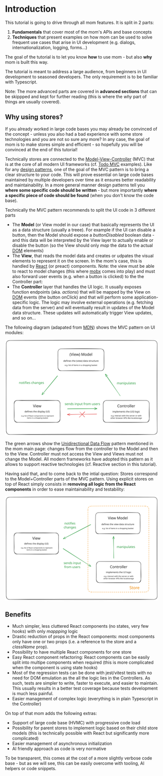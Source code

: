 # Introduction

This tutorial is going to drive through all mom features. It is split in 2 parts:

1. **Fundamentals** that cover most of the mom's APIs and base concepts
2. **Techniques** that present examples on how mom can be used to solve frequent use cases that arise in UI development (e.g. dialogs, internationalization, logging, forms...)

The goal of the tutorial is to let you know **how** to use mom - but also **why** mom is built this way.

The tutorial is meant to address a large audience, from beginners in UI development to seasoned developers. The only requirement is to be familiar with Typescript.

Note: The more advanced parts are covered in **advanced sections** that can be skippped and kept for further reading (this is where the _why_ part of things are usually covered).

## Why using stores?

If you already worked in large code bases you may already be convinced of the concept - unless you also had a bad experience with some store technologies and you are not so sure any more?
In any case, the goal of mom is to make stores simple and efficient - so hopefully you will be convinced at the end of this tutorial!

Technically stores are connected to the [Model-View-Controller][MVC] (MVC) that is at the core of all modern UI frameworks (cf. [Todo MVC][TodoMVC] examples). Like for any [design patterns][DesignPatterns], one of the goal of the MVC pattern is to bring a clear structure to your code. This will prove essential on large code bases maintained by multiple developers over time as it ensures better readability and maintainability. In a more general manner design patterns tell you **where some specific code should be written** - but more importantly **where a specific piece of code should be found** (when you don't know the code base).

Technically the MVC pattern recommends to split the UI code in 3 different parts

-   The **Model** (or View model in our case) that basically represents the UI as a data structure (usually a treee). For example if the UI can disable a button, then the Model should expose a _buttonDisabled_ boolean data - and this data will be interpreted by the View layer to actually enable or disable the button (so the View should only _map_ the data to the actual [DOM] elements)
-   The **View**, that reads the model data and creates or udpates the visual elements to represent it on the screen. In the mom's case, this is handled by [React] (or preact) components. Note: the view must be able to react to model changes (this where [mobx][Mobx] comes into play) and must also forward user events (e.g. when a button is clicked) to the the Controller part:
-   The **Controller** layer that handles the UI logic. It usually exposes function endpoints (aka. _actions_) that will be mapped by the View on [DOM] events (the button onClick) and that will perform some application-specific logic. The logic may involve external operations (e.g. fetching data from the server) and will eventually result in updates of the Model data structure. These updates will automatically trigger View updates, and so on...

The following diagram (adapated from [MDN][MDNMVC]) shows the MVC pattern on UI modules:

![MVC](./imgs/mvc.svg "MVC for UI modules")

The green arrows show the [Unidirectional Data Flow][UDF] pattern mentioned in the mom main page: changes flow from the controller to the Model and then to the View. Controller must not access the View and Views must not change the Model. All modern frameworks have adopted this pattern as it allows to support reactive technologies (cf. Reactive section in this tutorial).

Having said that, and to come back to the intial question: Stores correspond to the Model+Controller parts of the MVC pattern. Using explicit stores on top of React simply consists in **removing all logic from the React components** in order to ease maintainability and testability:

![MVC Stores](./imgs/mvc-stores.svg "MVC Stores")

[TodoMVC]: https://todomvc.com/
[MVC]: https://developer.mozilla.org/en-US/docs/Glossary/MVC
[React]: https://react.dev/
[Mobx]: https://mobx.js.org/
[DesignPatterns]: https://en.wikipedia.org/wiki/Software_design_pattern
[DOM]: https://developer.mozilla.org/en-US/docs/Web/API/Document_Object_Model/Introduction
[MDNMVC]: https://developer.mozilla.org/en-US/docs/Glossary/MVC
[UDF]: https://dev.to/aryclenio/unidirectional-and-bidirectional-data-flow-the-ultimate-front-end-interview-questions-guide-pt-1-5cnc

## Benefits

-   Much simpler, less cluttered React components (no states, very few hooks) with only _mappping_ logic
-   Drastic reduction of props in the React components: most components only have one or two props (i.e. a reference to the store and a _className_ prop).
-   Possibility to have multiple React components for one store
-   Easy React component refactoring: React components can be easily split into multipe components when required (this is more complicated when the component is using state hooks)
-   Most of the regression tests can be done with jest/vitest tests with no need for DOM emulation as the all the logic lies in the Controllers. As such, tests are simpler to write, faster to execute, and easier to maintain. This usually results in a better test coverage because tests development is much less painful.
-   Easier management of complex logic (everything is in plain Typescript in the Controller)

On top of that mom adds the following extras:

-   Support of large code base (HVMC) with progressive code load
-   Possibility for parent stores to implement logic based on their child store models (this is technically possible with React but significantly more complicated)
-   Easier management of asynchronous initialization
-   AI friendly approach as code is very normative

To be transparent, this comes at the cost of a more slightly verbose code base - but as we will see, this can be easily overcome with tooling, AI helpers or code snippets.
